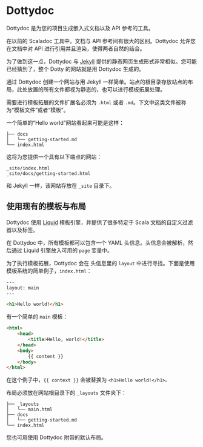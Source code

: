 # Dottydoc

Dottydoc 是为您的项目生成嵌入式文档以及 API 参考的工具。

在以前的 Scaladoc 工具中，文档与 API 参考间有很大的区别。Dottydoc 允许您在文档中对 API 进行引用并且渲染，使得两者自然的结合。

为了做到这一点，Dottydoc 与 [Jekyll](https://jekyllrb.com/) 提供的静态网页生成形式非常相似。您可能已经猜到了，整个 Dotty 的网站就是用 Dottydoc 生成的。

通过 Dottydoc 创建一个网站与用 Jekyll 一样简单。站点的根目录存放站点的布局，此处放置的所有文件都视为静态的，也可以进行模板拓展处理。

需要进行模板拓展的文件扩展名必须为 `.html` 或者 `.md`。下文中这类文件被称为“模板文件”或者“模板”。

一个简单的“Hello world”网站看起来可能是这样：

```shell
├── docs
│   └── getting-started.md
└── index.html
```

这将为您提供一个具有以下端点的网站：

```shell
_site/index.html
_site/docs/getting-started.html
```

和 Jekyll 一样，该网站存放在 `_site` 目录下。

## 使用现有的模板与布局

Dottydoc 使用 [Liquid](https://shopify.github.io/liquid/) 模板引擎，并提供了很多特定于 Scala 文档的自定义过滤器以及标签。

在 Dottydoc 中，所有模板都可以包含一个 YAML 头信息。头信息会被解析，然后通过 Liquid 引擎放入可用的 `page` 变量中。

为了执行模板拓展，Dottydoc 会在 头信息里的 `layout` 中进行寻找。下面是使用模板系统的简单例子，`index.html`：

```html
---
layout: main
---

<h1>Hello world!</h1>
```

有一个简单的 `main` 模板：

```html
<html>
    <head>
        <title>Hello, world!</title>
    </head>
    <body>
        {{ content }}
    </body>
</html>
```

在这个例子中，`{{ context }}` 会被替换为 `<h1>Hello world!</h1>。`

布局必须放在网站根目录下的 `_layouts` 文件夹下：

```shell
├── _layouts
│   └── main.html
├── docs
│   └── getting-started.md
└── index.html
```

您也可用使用 Dottydoc 附带的默认布局。
